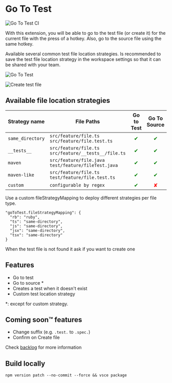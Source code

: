# Go To Test

![Go To Test CI](https://github.com/danyg/go-to-test/workflows/Go%20To%20Test%20CI/badge.svg)

With this extension, you will be able to go to the test file (or create it) for the current file with the press of a hotkey. Also, go to the source file using the same hotkey.

Available several common test file location strategies. Is recommended to save the test file location strategy in the workspace settings so that it can be shared with your team.

![Go To Test](https://user-images.githubusercontent.com/1834409/177147936-7ac1b70f-a45e-4886-9dfc-9867f2f36146.gif)

![Create test file](https://user-images.githubusercontent.com/1834409/177147978-0b0c8658-e5fb-4ba5-afcf-985d2340a81a.gif)

## Available file location strategies

| Strategy name    | File Paths                                               |             Go to Test              |            Go To Source             |
| ---------------- | -------------------------------------------------------- | :---------------------------------: | :---------------------------------: |
| `same_directory` | `src/feature/file.ts`<br>`src/feature/file.test.ts`      | <span style="color: green">✔</span> | <span style="color: green">✔</span> |
| `__tests__`      | `src/feature/file.ts`<br>`src/feature/__tests__/file.ts` | <span style="color: green">✔</span> | <span style="color: green">✔</span> |
| `maven`          | `src/feature/file.java`<br>`test/feature/fileTest.java`  | <span style="color: green">✔</span> | <span style="color: green">✔</span> |
| `maven-like`     | `src/feature/file.ts`<br>`test/feature/file.test.ts`     | <span style="color: green">✔</span> | <span style="color: green">✔</span> |
| `custom`         | `configurable by regex`                                  | <span style="color: green">✔</span> |  <span style="color: red">✘</span>  |

Use a custom fileStrategyMapping to deploy different strategies per file type.

```
"goToTest.fileStrategyMapping": {
  "rb": "ruby",
  "ts": "same-directory",
  "js": "same-directory",
  "jsx": "same-directory",
  "tsx": "same-directory"
}
```

When the test file is not found it ask if you want to create one

## Features

- Go to test
- Go to source \*
- Creates a test when it doesn't exist
- Custom test location strategy

\*: except for custom strategy.

## Coming soon™ features

- Change suffix (e.g. `.test.` to `.spec.`)
- Confirm on Create file

Check [backlog](https://github.com/danyg/go-to-test/projects/1) for more information

## Build locally

`npm version patch --no-commit --force && vsce package`
